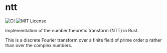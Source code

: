 # ntt
![CI](https://github.com/jacksonwalters/ntt/actions/workflows/ci.yml/badge.svg)
![MIT License](https://img.shields.io/badge/License-MIT-brightgreen)

Implementation of the number theoretic transform (NTT) in Rust.

This is a discrete Fourier transform over a finite field of prime order p rather than over the complex numbers.
